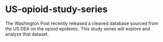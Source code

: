 # US-opioid-study-series
The Washington Post recently released a cleaned database sourced from the US DEA on the opioid epidemic. This study series will explore and analyze that dataset.
